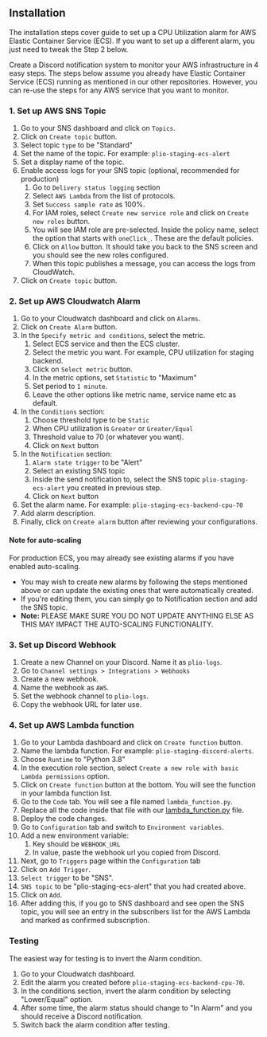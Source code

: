 ## Installation
The installation steps cover guide to set up a CPU Utilization alarm for AWS Elastic Container Service (ECS). If you want to set up a different alarm, you just need to tweak the Step 2 below.

Create a Discord notification system to monitor your AWS infrastructure in 4 easy steps. The steps below assume you already have Elastic Container Service (ECS) running as mentioned in our other repositories. However, you can re-use the steps for any AWS service that you want to monitor.

### 1. Set up AWS SNS Topic
1. Go to your SNS dashboard and click on `Topics`.
2. Click on `Create topic` button.
3. Select topic `type` to be "Standard"
4. Set the name of the topic. For example: `plio-staging-ecs-alert`
5. Set a display name of the topic.
6. Enable access logs for your SNS topic (optional, recommended for production)
   1. Go to `Delivery status logging` section
   2. Select `AWS Lambda` from the list of protocols.
   3. Set `Success sample rate` as 100%.
   4. For IAM roles, select `Create new service role` and click on `Create new roles` button.
   5. You will see IAM role are pre-selected. Inside the policy name, select the option that starts with `oneClick_`. These are the default policies.
   6. Click on `Allow` button. It should take you back to the SNS screen and you should see the new roles configured.
   7. When this topic publishes a message, you can access the logs from CloudWatch.
7. Click on `Create topic` button.

### 2. Set up AWS Cloudwatch Alarm
1. Go to your Cloudwatch dashboard and click on `Alarms`.
2. Click on `Create Alarm` button.
3. In the `Specify metric and conditions`, select the metric.
   1. Select ECS service and then the ECS cluster.
   2. Select the metric you want. For example, CPU utilization for staging backend.
   3. Click on `Select metric` button.
   4. In the metric options, set `Statistic` to "Maximum"
   5. Set period to `1 minute`.
   6. Leave the other options like metric name, service name etc as default.
4. In the `Conditions` section:
   1. Choose threshold type to be `Static`
   2. When CPU utilization is `Greater` or `Greater/Equal`
   3. Threshold value to 70 (or whatever you want).
   4. Click on `Next` button
5. In the `Notification` section:
   1. `Alarm state trigger` to be "Alert"
   2. Select an existing SNS topic
   3. Inside the send notification to, select the SNS topic `plio-staging-ecs-alert` you created in previous step.
   4. Click on `Next` button
6. Set the alarm name. For example: `plio-staging-ecs-backend-cpu-70`
7. Add alarm description.
8. Finally, click on `Create alarm` button after reviewing your configurations.

#### Note for auto-scaling
For production ECS, you may already see existing alarms if you have enabled auto-scaling.
- You may wish to create new alarms by following the steps mentioned above or can update the existing ones that were automatically created.
- If you're editing them, you can simply go to Notification section and add the SNS topic.
- **Note:** PLEASE MAKE SURE YOU DO NOT UPDATE ANYTHING ELSE AS THIS MAY IMPACT THE AUTO-SCALING FUNCTIONALITY.

### 3. Set up Discord Webhook
1. Create a new Channel on your Discord. Name it as `plio-logs`.
2. Go to `Channel settings > Integrations > Webhooks`
3. Create a new webhook.
4. Name the webhook as `AWS`.
5. Set the webhook channel to `plio-logs`.
6. Copy the webhook URL for later use.

### 4. Set up AWS Lambda function
1. Go to your Lambda dashboard and click on `Create function` button.
2. Name the lambda function. For example: `plio-staging-discord-alerts`.
4. Choose `Runtime` to "Python 3.8"
5. In the execution role section, select `Create a new role with basic Lambda permissions` option.
6. Click on `Create function` button at the bottom. You will see the function in your lambda function list.
5. Go to the `Code` tab. You will see a file named `lambda_function.py`.
6. Replace all the code inside that file with our [lambda_function.py](./lambda_function.py) file.
7. Deploy the code changes.
8. Go to `Configuration` tab and switch to `Environment variables`.
9. Add a new environment variable:
   1. Key should be `WEBHOOK_URL`
   2. In value, paste the webhook url you copied from Discord.
10. Next, go to `Triggers` page within the `Configuration` tab
   3. Click on `Add Trigger`.
   4. `Select trigger` to be "SNS".
   5. `SNS topic` to be "plio-staging-ecs-alert" that you had created above.
   6. Click on `Add`.
   7. After adding this, if you go to SNS dashboard and see open the SNS topic, you will see an entry in the subscribers list for the AWS Lambda and marked as confirmed subscription.


### Testing
The easiest way for testing is to invert the Alarm condition.
1. Go to your Cloudwatch dashboard.
2. Edit the alarm you created before `plio-staging-ecs-backend-cpu-70`.
3. In the conditions section, invert the alarm condition by selecting "Lower/Equal" option.
4. After some time, the alarm status should change to "In Alarm" and you should receive a Discord notification.
5. Switch back the alarm condition after testing.
